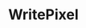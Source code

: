 ---
title: "WritePixel"
Icon: "colorize"
weight: 3308000
description: "Write the pixels value at the given coordinates."
draft: false
---
